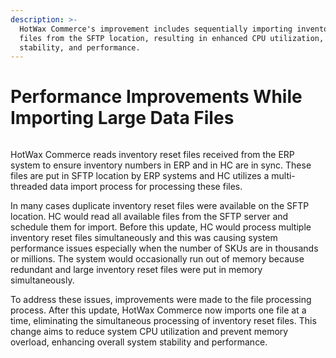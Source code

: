 ```yaml
---
description: >-
  HotWax Commerce's improvement includes sequentially importing inventory reset
  files from the SFTP location, resulting in enhanced CPU utilization,
  stability, and performance.
---
```


# Performance Improvements While Importing Large Data Files

<figure><img src="https://www.hotwax.co/hubfs/Performance%20improvements%20in%20large%20data%20imports.png" alt=""><figcaption></figcaption></figure>

HotWax Commerce reads inventory reset files received from the ERP system to ensure inventory numbers in ERP and in HC are in sync. These files are put in SFTP location by ERP systems and HC utilizes a multi-threaded data import process for processing these files.&#x20;

In many cases duplicate inventory reset files were available on the SFTP location. HC would read all available files from the SFTP server and schedule them for import. Before this update, HC would process multiple inventory reset files simultaneously and this was causing system performance issues especially when the number of SKUs are in thousands or millions. The system would occasionally run out of memory because redundant and large inventory reset files were put in memory simultaneously.

To address these issues, improvements were made to the file processing process. After this update, HotWax Commerce now imports one file at a time, eliminating the simultaneous processing of inventory reset files. This change aims to reduce system CPU utilization and prevent memory overload, enhancing overall system stability and performance.
